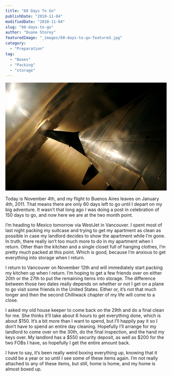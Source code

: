 ```yaml
---
title: "60 Days To Go"
publishDate: "2010-11-04"
modifiedDate: "2010-11-04"
slug: "60-days-to-go"
author: "Duane Storey"
featuredImage: "_images/60-days-to-go-featured.jpg"
category:
  - "Preparation"
tag:
  - "Boxes"
  - "Packing"
  - "storage"
---
```


[![](_images/60-days-to-go-1.jpg "Plane with Winglets")](http://www.migratorynerd.com/wordpress/wp-content/uploads/2010/11/715967119_33212b383e_z.jpg)

Today is November 4th, and my flight to Buenos Aires leaves on January 4th, 2011. That means there are only 60 days left to go until I depart on my big adventure. It wasn’t that long ago I was doing a post in celebration of 150 days to go, and now here we are at the two month point.

I’m heading to Mexico tomorrow via WestJet in Vancouver. I spent most of last night packing my suitcase and trying to get my apartment as clean as possible in case my landlord decides to show the apartment while I’m gone. In truth, there really isn’t too much more to do in my apartment when I return. Other than the kitchen and a single closet full of hanging clothes, I’m pretty much packed at this point. Which is good, because I’m anxious to get everything into storage when I return.

I return to Vancouver on November 12th and will immediately start packing my kitchen up when I return. I’m hoping to get a few friends over on either 20th or the 27th to put the remaining items into storage. The difference between those two dates really depends on whether or not I get on a plane to go visit some friends in the United States. Either or, it’s not that much longer and then the second Chilliwack chapter of my life will come to a close.

I asked my old house keeper to come back on the 29th and do a final clean for me. She thinks it’ll take about 6 hours to get everything done, which is about $150. It’s a bit more than I want to spend, but I’ll happily pay it so I don’t have to spend an entire day cleaning. Hopefully I’ll arrange for my landlord to come over on the 30th, do the final inspection, and the hand my keys over. My landlord has a $550 security deposit, as well as $200 for the two FOBs I have, so hopefully I get the entire amount back.

I have to say, it’s been really weird boxing everything up, knowing that it could be a year or so until I see some of these items again. I’m not really attached to any of these items, but still, home is home, and my home is almost boxed up.